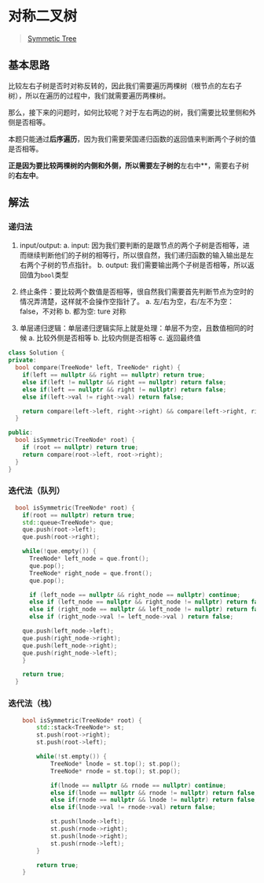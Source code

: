 # 对称二叉树

> [Symmetic Tree](https://leetcode.cn/problems/symmetric-tree/)

## 基本思路

比较左右子树是否时对称反转的，因此我们需要遍历两棵树（根节点的左右子树），所以在遍历的过程中，我们就需要遍历两棵树。

那么，接下来的问题时，如何比较呢？对于左右两边的树，我们需要比较里侧和外侧是否相等。

本题只能通过**后序遍历**，因为我们需要荣国递归函数的返回值来判断两个子树的值是否相等。

**正是因为要比较两棵树的内侧和外侧，所以需要左子树的**左右中**，需要右子树的**右左中**。

## 解法

### 递归法

1. input/output:
  a. input: 因为我们要判断的是跟节点的两个子树是否相等，进而继续判断他们的子树的相等行，所以很自然，我们递归函数的输入输出是左右两个子树的节点指针。
  b. output: 我们需要输出两个子树是否相等，所以返回值为`bool`类型

2. 终止条件：要比较两个数值是否相等，很自然我们需要首先判断节点为空时的情况弄清楚，这样就不会操作空指针了。
  a. 左/右为空，右/左不为空： false，不对称
  b. 都为空: ture 对称

3. 单层递归逻辑：单层递归逻辑实际上就是处理：单层不为空，且数值相同的时候
  a. 比较外侧是否相等
  b. 比较内侧是否相等
  c. 返回最终值

```cpp
class Solution {
private:
  bool compare(TreeNode* left, TreeNode* right) {
    if(left == nullptr && right == nullptr) return true;
    else if(left != nullptr && right == nullptr) return false;
    else if(left == nullptr && right != nullptr) return false;
    else if(left->val != right->val) return false;

    return compare(left->left, right->right) && compare(left->right, right->left);
  }

public:
  bool isSymmetric(TreeNode* root) {
    if (root == nullptr) return true;
    return compare(root->left, root->right);
  }
}
```

### 迭代法（队列）

```cpp
  bool isSymmetric(TreeNode* root) {
    if(root == nullptr) return true;
    std::queue<TreeNode*> que;
    que.push(root->left);
    que.push(root->right);

    while(!que.empty()) {
      TreeNode* left_node = que.front();
      que.pop();
      TreeNode* right_node = que.front();
      que.pop();

      if (left_node == nullptr && right_node == nullptr) continue;
      else if (left_node == nullptr && right_node != nullptr) return false;
      else if (right_node == nullptr && left_node != nullptr) return false;
      else if (right_node->val != left_node->val ) return false;

    que.push(left_node->left);
    que.push(right_node->right);
    que.push(left_node->right);
    que.push(right_node->left);
    }

    return true;
  }
```

### 迭代法（栈）

```cpp
    bool isSymmetric(TreeNode* root) {
        std::stack<TreeNode*> st;
        st.push(root->right);
        st.push(root->left);

        while(!st.empty()) {
            TreeNode* lnode = st.top(); st.pop();
            TreeNode* rnode = st.top(); st.pop();

            if(lnode == nullptr && rnode == nullptr) continue;
            else if(lnode == nullptr && rnode != nullptr) return false;
            else if(rnode == nullptr && lnode != nullptr) return false;
            else if(lnode->val != rnode->val) return false;

            st.push(lnode->left);
            st.push(rnode->right);
            st.push(lnode->right);
            st.push(rnode->left);
        }

        return true;
    }
```
